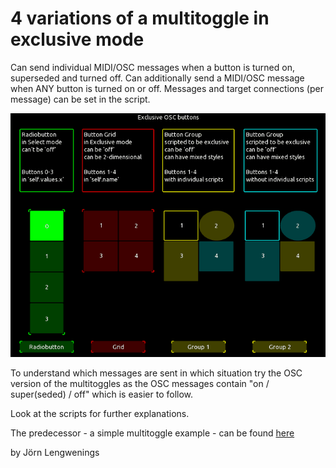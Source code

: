 # 4 variations of a multitoggle in exclusive mode

Can send individual MIDI/OSC messages when a button is turned on, superseded and turned off.
Can additionally send a MIDI/OSC message when ANY button is turned on or off.
Messages and target connections (per message) can be set in the script.

![multitoggle](pics/Animation.gif) 

To understand which messages are sent in which situation try the OSC version of the multitoggles
as the OSC messages contain "on / super(seded) / off" which is easier to follow.

Look at the scripts for further explanations.

The predecessor - a simple multitoggle example - can be found [here](https://github.com/F-l-i-x/TouchOSC/tree/main/examples/multitoggle_1d)

by Jörn Lengwenings

